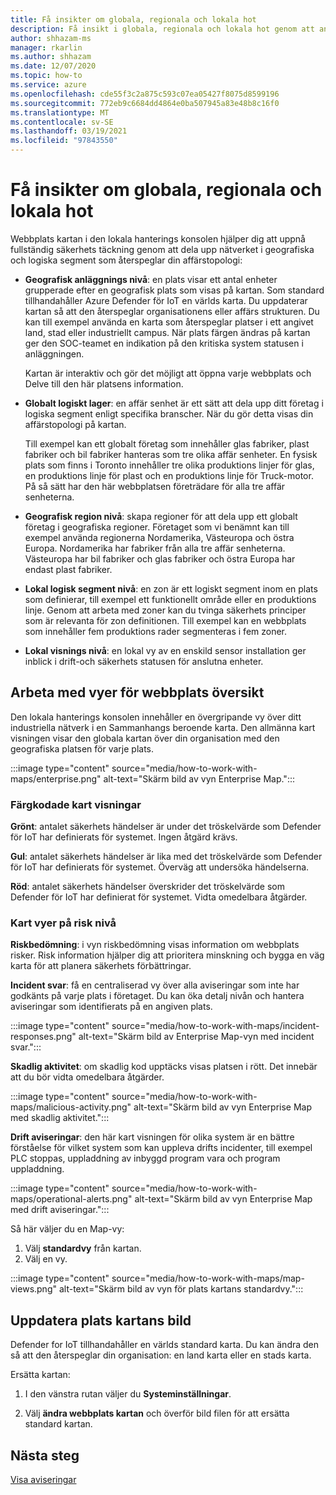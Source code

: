 ```yaml
---
title: Få insikter om globala, regionala och lokala hot
description: Få insikt i globala, regionala och lokala hot genom att använda webbplats kartan i den lokala hanterings konsolen.
author: shhazam-ms
manager: rkarlin
ms.author: shhazam
ms.date: 12/07/2020
ms.topic: how-to
ms.service: azure
ms.openlocfilehash: cde55f3c2a875c593c07ea05427f8075d8599196
ms.sourcegitcommit: 772eb9c6684dd4864e0ba507945a83e48b8c16f0
ms.translationtype: MT
ms.contentlocale: sv-SE
ms.lasthandoff: 03/19/2021
ms.locfileid: "97843550"
---
```

# <a name="gain-insight-into-global-regional-and-local-threats"></a>Få insikter om globala, regionala och lokala hot

Webbplats kartan i den lokala hanterings konsolen hjälper dig att uppnå fullständig säkerhets täckning genom att dela upp nätverket i geografiska och logiska segment som återspeglar din affärstopologi:

- **Geografisk anläggnings nivå**: en plats visar ett antal enheter grupperade efter en geografisk plats som visas på kartan. Som standard tillhandahåller Azure Defender för IoT en världs karta. Du uppdaterar kartan så att den återspeglar organisationens eller affärs strukturen. Du kan till exempel använda en karta som återspeglar platser i ett angivet land, stad eller industriellt campus. När plats färgen ändras på kartan ger den SOC-teamet en indikation på den kritiska system statusen i anläggningen.

  Kartan är interaktiv och gör det möjligt att öppna varje webbplats och Delve till den här platsens information.

- **Globalt logiskt lager**: en affär senhet är ett sätt att dela upp ditt företag i logiska segment enligt specifika branscher. När du gör detta visas din affärstopologi på kartan.

  Till exempel kan ett globalt företag som innehåller glas fabriker, plast fabriker och bil fabriker hanteras som tre olika affär senheter. En fysisk plats som finns i Toronto innehåller tre olika produktions linjer för glas, en produktions linje för plast och en produktions linje för Truck-motor. På så sätt har den här webbplatsen företrädare för alla tre affär senheterna.

- **Geografisk region nivå**: skapa regioner för att dela upp ett globalt företag i geografiska regioner. Företaget som vi benämnt kan till exempel använda regionerna Nordamerika, Västeuropa och östra Europa. Nordamerika har fabriker från alla tre affär senheterna. Västeuropa har bil fabriker och glas fabriker och östra Europa har endast plast fabriker.

- **Lokal logisk segment nivå**: en zon är ett logiskt segment inom en plats som definierar, till exempel ett funktionellt område eller en produktions linje. Genom att arbeta med zoner kan du tvinga säkerhets principer som är relevanta för zon definitionen. Till exempel kan en webbplats som innehåller fem produktions rader segmenteras i fem zoner.

- **Lokal visnings nivå**: en lokal vy av en enskild sensor installation ger inblick i drift-och säkerhets statusen för anslutna enheter.

## <a name="work-with-site-map-views"></a>Arbeta med vyer för webbplats översikt

Den lokala hanterings konsolen innehåller en övergripande vy över ditt industriella nätverk i en Sammanhangs beroende karta. Den allmänna kart visningen visar den globala kartan över din organisation med den geografiska platsen för varje plats.

:::image type="content" source="media/how-to-work-with-maps/enterprise.png" alt-text="Skärm bild av vyn Enterprise Map.":::

### <a name="color-coded-map-views"></a>Färgkodade kart visningar

**Grönt**: antalet säkerhets händelser är under det tröskelvärde som Defender för IoT har definierats för systemet. Ingen åtgärd krävs.

**Gul**: antalet säkerhets händelser är lika med det tröskelvärde som Defender för IoT har definierats för systemet. Överväg att undersöka händelserna.  

**Röd**: antalet säkerhets händelser överskrider det tröskelvärde som Defender för IoT har definierat för systemet. Vidta omedelbara åtgärder.

### <a name="risk-level-map-views"></a>Kart vyer på risk nivå

**Riskbedömning**: i vyn riskbedömning visas information om webbplats risker. Risk information hjälper dig att prioritera minskning och bygga en väg karta för att planera säkerhets förbättringar.

**Incident svar**: få en centraliserad vy över alla aviseringar som inte har godkänts på varje plats i företaget. Du kan öka detalj nivån och hantera aviseringar som identifierats på en angiven plats.

:::image type="content" source="media/how-to-work-with-maps/incident-responses.png" alt-text="Skärm bild av Enterprise Map-vyn med incident svar.":::

**Skadlig aktivitet**: om skadlig kod upptäcks visas platsen i rött. Det innebär att du bör vidta omedelbara åtgärder.

:::image type="content" source="media/how-to-work-with-maps/malicious-activity.png" alt-text="Skärm bild av vyn Enterprise Map med skadlig aktivitet.":::

**Drift aviseringar**: den här kart visningen för olika system är en bättre förståelse för vilket system som kan uppleva drifts incidenter, till exempel PLC stoppas, uppladdning av inbyggd program vara och program uppladdning.

:::image type="content" source="media/how-to-work-with-maps/operational-alerts.png" alt-text="Skärm bild av vyn Enterprise Map med drift aviseringar.":::

Så här väljer du en Map-vy:

1. Välj **standardvy** från kartan.
2. Välj en vy.

:::image type="content" source="media/how-to-work-with-maps/map-views.png" alt-text="Skärm bild av vyn för plats kartans standardvy.":::

## <a name="update-the-site-map-image"></a>Uppdatera plats kartans bild

Defender for IoT tillhandahåller en världs standard karta. Du kan ändra den så att den återspeglar din organisation: en land karta eller en stads karta. 

Ersätta kartan:

1. I den vänstra rutan väljer du **Systeminställningar**.

2. Välj **ändra webbplats kartan** och överför bild filen för att ersätta standard kartan.

## <a name="next-step"></a>Nästa steg

[Visa aviseringar](how-to-view-alerts.md)

